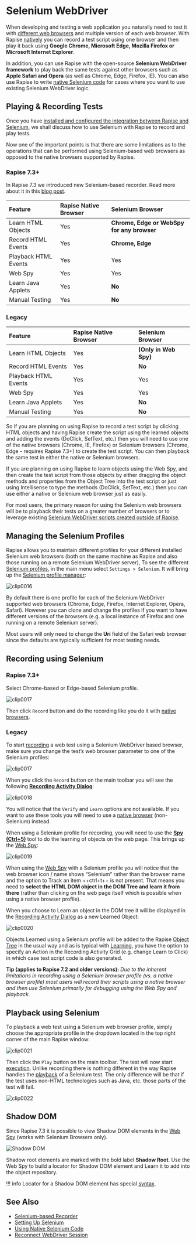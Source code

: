 # Selenium WebDriver

When developing and testing a web application you naturally need to test it with [different web browsers](cross_browser_testing.md) and
multiple version of each web browser. With Rapise [natively](browser_settings.md) you can record a test script using one browser and then play it back using **Google Chrome, Microsoft Edge, Mozilla Firefox or Microsoft Internet Explorer**.

In addition, you can use Rapise with the open-source **Selenium WebDriver framework** to play back the same tests against other browsers
such as **Apple Safari and Opera** (as well as Chrome, Edge, Firefox, IE). You can also use Rapise to write [native Selenium code](using_native_selenium_code.md) for cases where you want to use existing Selenium WebDriver logic.

## Playing & Recording Tests

Once you have [installed and configured the integration between Rapise and Selenium](setting_up_selenium.md), we shall discuss how to use Selenium with Rapise to record and play tests.

Now one of the important points is that there are some limitations as to the operations that can be performed using Selenium-based web browsers as opposed to the native browsers supported by Rapise.

### Rapise 7.3+

In Rapise 7.3 we introduced new Selenium-based recorder. Read more about it in this [blog post](https://www.inflectra.com/Ideas/Entry/spotlight-rapise-selenium-based-recording-chrome-1348.aspx).

**Feature**| **Rapise Native Browser**| **Selenium Browser**
:--        |:--                       |:--
Learn HTML Objects| Yes| **Chrome, Edge or WebSpy for any browser**
Record HTML Events| Yes| **Chrome, Edge**
Playback HTML Events| Yes| Yes
Web Spy| Yes| Yes
Learn Java Applets| Yes| **No**
Manual Testing| Yes| **No**

### Legacy

**Feature**| **Rapise Native Browser**| **Selenium Browser**
:--        |:--                       |:--
Learn HTML Objects| Yes| **(Only in Web Spy)**
Record HTML Events| Yes| **No**
Playback HTML Events| Yes| Yes
Web Spy| Yes| Yes
Learn Java Applets| Yes| **No**
Manual Testing| Yes| **No**

So if you are planning on using Rapise to record a test script by clicking HTML objects and having Rapise create the script using the
learned objects and adding the events (DoClick, SetText, etc.) then you will need to use one of the native browsers (Chrome, IE, Firefox) or Selenium browsers (Chrome, Edge - requires Rapise 7.3+) to create the test script. You can then playback the same test in either the native or Selenium browsers.

If you are planning on using Rapise to learn objects using the Web Spy, and then create the test script from those objects by either dragging the object methods and properties from the Object Tree into the test script or just using Intellisense to type the methods (DoClick, SetText, etc.) then you can use either a native or Selenium web browser just as easily.

For most users, the primary reason for using the Selenium web browsers will be to playback their tests on a greater number of browsers or to leverage existing [Selenium WebDriver scripts created outside of Rapise](using_native_selenium_code.md).

## Managing the Selenium Profiles

Rapise allows you to maintain different profiles for your different installed Selenium web browsers (both on the same machine as Rapise and also those running on a remote Selenium WebDriver server), To see the different [Selenium profiles](selenium_settings_dialog.md),
in the main menu select `Settings > Selenium`. It will bring up the [Selenium profile manager](selenium_settings_dialog.md):

![clip0016](./img/selenium_webdriver2.png)

By default there is one profile for each of the Selenium WebDriver supported web browsers (Chrome, Edge, Firefox, Internet Explorer, Opera,
Safari). However you can clone and change the profiles if you want to have different versions of the browsers (e.g. a local instance of
Firefox and one running on a remote Selenium server).

Most users will only need to change the **Uri** field of the Safari web browser since the defaults are typically sufficient for most testing needs.

## Recording using Selenium

### Rapise 7.3+

Select Chrome-based or Edge-based Selenium profile.

![clip0017](./img/selenium_webdriver3.png)

Then click `Record` button and do the recording like you do it with [native browsers](browser_settings.md).

### Legacy

To start [recording](recording.md) a web test using a Selenium WebDriver based browser, make sure you change the test’s web browser parameter to one of the Selenium profiles:

![clip0017](./img/selenium_webdriver3.png)

When you click the `Record` button on the main toolbar you will see the following [**Recording Activity Dialog**](recording_activity_dialog.md):

![clip0018](./img/selenium_webdriver4.png)

You will notice that the `Verify` and `Learn` options are not available. If you want to use these tools you will need
to use a [native browser](browser_settings.md) (non-Selenium) instead.

When using a Selenium profile for recording, you will need to use the [**Spy (Ctrl+5)**](object_spy.md) tool to do the learning of objects on the web page. This brings up the [Web Spy](web_spy.md):

![clip0019](./img/selenium_webdriver5.png)

When using the [Web Spy](web_spy.md) with a Selenium profile you will notice that the web browser icon / name shows “Selenium” rather than the browser name and the option to Track an item ++ctrl+t++ is not present. That means you need to **select the HTML
DOM object in the DOM Tree and learn it from there** (rather than clicking on the web page itself which is possible when using a native
browser profile).

When you choose to Learn an object in the DOM tree it will be displayed in the [Recording Activity Dialog](recording_activity_dialog.md) as a new Learned Object:

![clip0020](./img/selenium_webdriver6.png)

Objects Learned using a Selenium profile will be added to the Rapise [Object Tree](object_tree.md) in the usual way and as is typical with [Learning](learn_object.md), you have the option to specify an Action in the Recording Activity Grid (e.g. change
Learn to Click) in which case test script code is also generated.

**Tip (applies to Rapise 7.2 and older versions):** *Due to the inherent limitations in recording using a Selenium browser profile (vs. a native browser profile) most users will record their scripts using a native browser and then use Selenium primarily for debugging using the Web Spy and playback.*

## Playback using Selenium

To playback a web test using a Selenium web browser profile, simply choose the appropriate profile in the dropdown located in the top right corner of the main Rapise window:

![clip0021](./img/selenium_webdriver3.png)

Then click the `Play` button on the main toolbar. The test will now start [execution](playback.md). Unlike recording there is nothing different in the way Rapise handles the [playback](playback.md) of a Selenium test. The only difference will be that if the test uses non-HTML technologies such as Java, etc. those parts of the test will fail.

![clip0022](./img/selenium_webdriver8.png)

## Shadow DOM

Since Rapise 7.3 it is possible to view Shadow DOM elements in the [Web Spy](web_spy.md) (works with Selenium Browsers only).  

![Shadow DOM](./img/shadow_dom_webspy.png)

Shadow root elements are marked with the bold label **Shadow Root**. Use the Web Spy to build a locator for Shadow DOM element and Learn it to add into the object repository.

!!! info
    Locator for a Shadow DOM element has special [syntax](./xpath.md#shadow-dom).

## See Also

- [Selenium-based Recorder](https://www.inflectra.com/Ideas/Entry/spotlight-rapise-selenium-based-recording-chrome-1348.aspx)
- [Setting Up Selenium](setting_up_selenium.md)
- [Using Native Selenium Code](using_native_selenium_code.md)
- [Reconnect WebDriver Session](selenium_reconnect.md)
